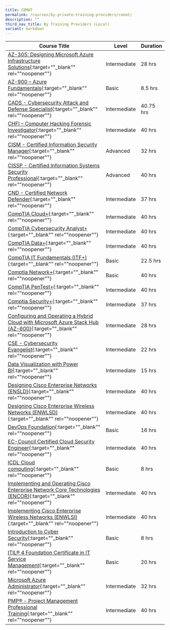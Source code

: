 ```yaml
---
title: COMAT
permalink: /courses/by-private-training-providers/comat/
description: ""
third_nav_title: By Training Providers (Local)
variant: markdown
---
```

|Course Title  | Level | Duration |
| - | - | - | 
|[AZ-305: Designing Microsoft Azure Infrastructure Solutions](https://www.comat.com.sg/classroom-learning/training/cloud/az-305-designing-microsoft-azure-infrastructure-solutions/){:target=""_blank"" rel=""noopener""} |Intermediate|28 hrs |
|[AZ-900 – Azure Fundamentals](https://www.comat.com.sg/classroom-learning/training/cloud/az-900-azure-fundamentals/){:target=""_blank"" rel=""noopener""} |Basic|8.5 hrs |
|[CADS - Cybersecurity Attack and Defense Specialist](https://www.comat.com.sg/classroom-learning/training/cyber-security/cads-cybersecurity-attack-and-defense-specialist/){:target=""_blank"" rel=""noopener""} |Intermediate|40.75 hrs |
|[CHFI – Computer Hacking Forensic Investigator](https://www.comat.com.sg/classroom-learning/training/cyber-security/chfi-computer-hacking-forensic-investigator/){:target=""_blank"" rel=""noopener""} |Intermediate|40 hrs |
|[CISM - Certified Information Security Manager](https://www.comat.com.sg/classroom-learning/training/cyber-security/cism-certified-information-security-manager/){:target=""_blank"" rel=""noopener""} |Advanced|32 hrs |
|[CISSP - Certified Information Systems Security Professional](https://www.comat.com.sg/classroom-learning/training/cyber-security/cissp-certified-information-systems-security-professional/){:target=""_blank"" rel=""noopener""} |Advanced|40 hrs |
|[CND - Certified Network Defender](https://www.comat.com.sg/classroom-learning/training/cyber-security/cnd-certified-network-defender/){:target=""_blank"" rel=""noopener""} |Intermediate|37 hrs |
|[CompTIA Cloud+](https://www.comat.com.sg/classroom-learning/training/cloud/comptia-cloud/){:target=""_blank"" rel=""noopener""} |Intermediate|40 hrs |
|[CompTIA Cybersecurity Analyst+](https://www.comat.com.sg/classroom-learning/training/cyber-security/comptia-cybersecurity-analyst-cysa/){:target=""_blank"" rel=""noopener""} |Intermediate|40 hrs |
|[CompTIA Data+](https://www.comat.com.sg/classroom-learning/training/data-science/comptia-data/){:target=""_blank"" rel=""noopener""} |Intermediate|40 hrs |
|[CompTIA IT Fundamentals (ITF+)](https://www.comat.com.sg/classroom-learning/training/networking/comptia-it-fundamentals-itf/){:target=""_blank"" rel=""noopener""} |Basic|22.5 hrs |
|[Comptia Network+](https://www.comat.com.sg/classroom-learning/training/networking/comptia-network/){:target=""_blank"" rel=""noopener""} |Basic|40 hrs |
|[CompTIA PenTest+](https://www.comat.com.sg/classroom-learning/training/cyber-security/comptia-pentest/){:target=""_blank"" rel=""noopener""} |Intermediate|40 hrs |
|[Comptia Security+](https://www.comat.com.sg/classroom-learning/training/cyber-security/comptia-security/){:target=""_blank"" rel=""noopener""} |Intermediate|37 hrs |
|[Configuring and Operating a Hybrid Cloud with Microsoft Azure Stack Hub (AZ-600)](https://www.comat.com.sg/classroom-learning/training/cloud/configuring-and-operating-a-hybrid-cloud-with-microsoft-azure-stack-hub-az-600/){:target=""_blank"" rel=""noopener""} |Intermediate|28 hrs |
|[CSE - Cybersecurity Evangelist](https://www.comat.com.sg/classroom-learning/training/cyber-security/cse-cybersecurity-evangelist/){:target=""_blank"" rel=""noopener""} |Intermediate|22 hrs |
|[Data Visualization with Power BI](https://www.comat.com.sg/classroom-learning/training/data-science/data-visualization-with-power-bi/){:target=""_blank"" rel=""noopener""} |Intermediate|15 hrs |
|[Designing Cisco Enterprise Networks (ENSLD)](https://www.comat.com.sg/classroom-learning/training/networking/designing-cisco-enterprise-networks/){:target=""_blank"" rel=""noopener""} |Intermediate|40 hrs |
|[Designing Cisco Enterprise Wireless Networks (ENWLSD)](https://www.comat.com.sg/classroom-learning/training/networking/designing-cisco-enterprise-wireless-networks/){:target=""_blank"" rel=""noopener""} |Intermediate|40 hrs |
|[DevOps Foundation](https://www.comat.com.sg/classroom-learning/training/devops/devops-foundation/){:target=""_blank"" rel=""noopener""} |Basic|16 hrs |
|[EC-Council Certified Cloud Security Engineer](https://www.comat.com.sg/classroom-learning/training/cyber-security/ec-council-certified-cloud-security-engineer/){:target=""_blank"" rel=""noopener""} |Intermediate|40 hrs |
|[ICDL Cloud computing](https://www.comat.com.sg/classroom-learning/training/cloud/icdl-insights-cloud-computing/){:target=""_blank"" rel=""noopener""} |Basic|8 hrs |
|[Implementing and Operating Cisco Enterprise Network Core Technologies (ENCOR)](https://www.comat.com.sg/classroom-learning/training/networking/implementing-and-operating-cisco-enterprise-network-core-technologies/){:target=""_blank"" rel=""noopener""} |Intermediate|40 hrs |
|[Implementing Cisco Enterprise Wireless Networks (ENWLSI)](https://www.comat.com.sg/classroom-learning/training/networking/implementing-cisco-enterprise-wireless-networks){:target=""_blank"" rel=""noopener""} |Intermediate|40 hrs |
|[Introduction to Cyber Security](https://www.comat.com.sg/classroom-learning/training/cyber-security/introduction-to-cyber-security/){:target=""_blank"" rel=""noopener""} |Basic|8 hrs |
|[ITIL® 4 Foundation Certificate in IT Service Management](https://www.comat.com.sg/classroom-learning/training/it-service-management/itil-4-foundation-certificate-in-it-service-management/){:target=""_blank"" rel=""noopener""} |Basic|20 hrs |
|[Microsoft Azure Administrator](https://www.comat.com.sg/classroom-learning/training/cloud/microsoft-azure-administrator/){:target=""_blank"" rel=""noopener""} |Intermediate|32 hrs |
|[PMP® - Project Management Professional Training](https://www.comat.com.sg/classroom-learning/training/project-management/pmp-project-management-professional-training/){:target=""_blank"" rel=""noopener""} |Intermediate|40 hrs |